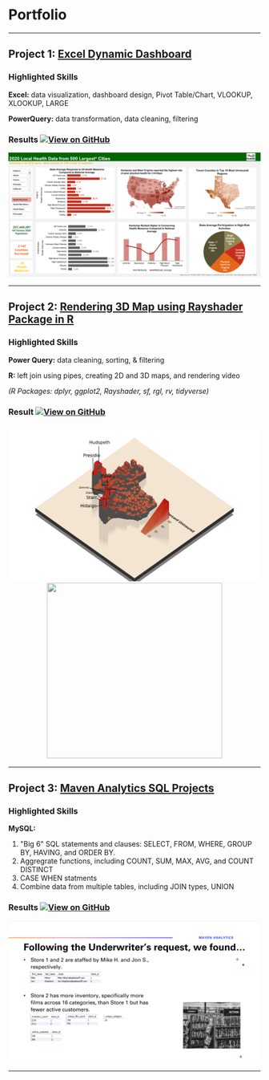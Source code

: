 

# Portfolio

---

## Project 1: [Excel Dynamic Dashboard](https://github.com/pammoon14/500-Cities-Project)
### Highlighted Skills
**Excel:** data visualization, dashboard design, Pivot Table/Chart, VLOOKUP, XLOOKUP, LARGE

**PowerQuery:** data transformation, data cleaning, filtering

### Results [![View on GitHub](https://img.shields.io/badge/GitHub-View_on_GitHub-blue?logo=GitHub)](https://github.com/pammoon14/500-Cities-Project)

<center><img src="images/Screenshot_500_Cities_Project_Dashboard.png"/></center>


---


## Project 2: [Rendering 3D Map using Rayshader Package in R](https://github.com/pammoon14/Texas3D)

### Highlighted Skills
**Power Query:** data cleaning, sorting, & filtering

**R:** left join using pipes, creating 2D and 3D maps, and rendering video

*(R Packages: dplyr, ggplot2, Rayshader, sf, rgl, rv, tidyverse)*   

### Result [![View on GitHub](https://img.shields.io/badge/GitHub-View_on_GitHub-blue?logo=GitHub)](https://github.com/pammoon14/Texas3D)

<center><img src="images/3D_labeled_screenshot_uninsured_map.png"/></center>

<center><img src="images/GIF_Texas3D_video1.gif" width='350' height='350'/></center>



---

## Project 3: [Maven Analytics SQL Projects](https://github.com/pammoon14/maven_analytics_SQL_projects)

### **Highlighted Skills**

**MySQL:** 
1. "Big 6" SQL statements and clauses: SELECT, FROM, WHERE, GROUP BY, HAVING, and ORDER BY.
2. Aggregrate functions, including COUNT, SUM, MAX, AVG, and COUNT DISTINCT
3. CASE WHEN statments
4. Combine data from multiple tables, including JOIN types, UNION

### Results [![View on GitHub](https://img.shields.io/badge/GitHub-View_on_GitHub-blue?logo=GitHub)](https://github.com/pammoon14/maven_analytics_SQL_projects)
<center><img src="images/SQL_midcourse_project_result1.png"/></center>


---
